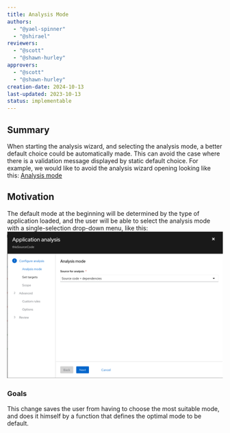 ```yaml
---
title: Analysis Mode
authors:
  - "@yael-spinner"
  - "@shirael"
reviewers:
  - "@scott"
  - "@shawn-hurley"
approvers:
  - "@scott"
  - "@shawn-hurley"
creation-date: 2024-10-13
last-updated: 2023-10-13
status: implementable
---
```


## Summary

When starting the analysis wizard, and selecting the analysis mode, a better default choice could be automatically made. This can avoid the case where there is a validation message displayed by static default choice. For example, we would like to avoid the analysis wizard opening looking like this: [Analysis mode](images/application-analysis.png "Application analysis")

## Motivation

The default mode at the beginning will be determined by the type of application loaded, and the user will be able to select the analysis mode with a single-selection drop-down menu, like this: ![Analysis mode](images/analysis-mode.png "Analysis mode")

### Goals

This change saves the user from having to choose the most suitable mode, and does it himself by a function that defines the optimal mode to be default.